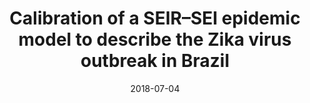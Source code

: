 ---
title: "Calibration of a SEIR–SEI epidemic model to describe the Zika virus outbreak in Brazil"
authors: "E. Dantas, M. Tosin, and A. Cunha Jr"
journal: "Applied Mathematics and Computation"
year: "2018"
volume: "338"
pages: "249-259"
doi: "https://doi.org/10.1016/j.amc.2018.06.024"
pdf: "https://doi.org/10.1016/j.amc.2018.06.024"
arxiv: 
hal: "https://hal.archives-ouvertes.fr/hal-01456776"
image: "GraphicalAbstract_Paper_2018_AMC.png"
layout: none
date: 2018-07-04
collection: publications
category: manuscripts
permalink: /publications/JournalPaper_2018_AMC_v338_pp249-259
---